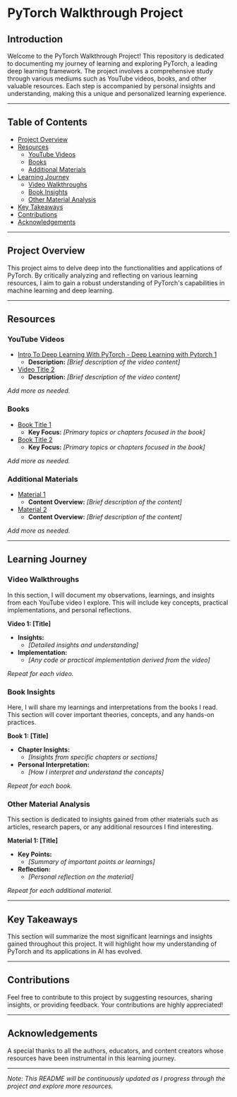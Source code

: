 # PyTorch Walkthrough Project

## Introduction

Welcome to the PyTorch Walkthrough Project! This repository is dedicated to documenting my journey of learning and exploring PyTorch, a leading deep learning framework. The project involves a comprehensive study through various mediums such as YouTube videos, books, and other valuable resources. Each step is accompanied by personal insights and understanding, making this a unique and personalized learning experience.

---

## Table of Contents

- [Project Overview](#project-overview)
- [Resources](#resources)
  - [YouTube Videos](#youtube-videos)
  - [Books](#books)
  - [Additional Materials](#additional-materials)
- [Learning Journey](#learning-journey)
  - [Video Walkthroughs](#video-walkthroughs)
  - [Book Insights](#book-insights)
  - [Other Material Analysis](#other-material-analysis)
- [Key Takeaways](#key-takeaways)
- [Contributions](#contributions)
- [Acknowledgements](#acknowledgements)

---

## Project Overview

This project aims to delve deep into the functionalities and applications of PyTorch. By critically analyzing and reflecting on various learning resources, I aim to gain a robust understanding of PyTorch's capabilities in machine learning and deep learning.

---

## Resources

### YouTube Videos

- [Intro To Deep Learning With PyTorch - Deep Learning with Pytorch 1](https://www.youtube.com/watch?v=kY14KfZQ1TI)
  - **Description:** _[Brief description of the video content]_
- [Video Title 2](<URL_PLACEHOLDER>)
  - **Description:** _[Brief description of the video content]_

*Add more as needed.*

### Books

- [Book Title 1](<URL_PLACEHOLDER>)
  - **Key Focus:** _[Primary topics or chapters focused in the book]_
- [Book Title 2](<URL_PLACEHOLDER>)
  - **Key Focus:** _[Primary topics or chapters focused in the book]_

*Add more as needed.*

### Additional Materials

- [Material 1](<URL_PLACEHOLDER>)
  - **Content Overview:** _[Brief description of the content]_
- [Material 2](<URL_PLACEHOLDER>)
  - **Content Overview:** _[Brief description of the content]_

*Add more as needed.*

---

## Learning Journey

### Video Walkthroughs

In this section, I will document my observations, learnings, and insights from each YouTube video I explore. This will include key concepts, practical implementations, and personal reflections.

**Video 1: [Title]**
- **Insights:** 
  - _[Detailed insights and understanding]_
- **Implementation:** 
  - _[Any code or practical implementation derived from the video]_

*Repeat for each video.*

### Book Insights

Here, I will share my learnings and interpretations from the books I read. This section will cover important theories, concepts, and any hands-on practices.

**Book 1: [Title]**
- **Chapter Insights:** 
  - _[Insights from specific chapters or sections]_
- **Personal Interpretation:** 
  - _[How I interpret and understand the concepts]_

*Repeat for each book.*

### Other Material Analysis

This section is dedicated to insights gained from other materials such as articles, research papers, or any additional resources I find interesting.

**Material 1: [Title]**
- **Key Points:** 
  - _[Summary of important points or learnings]_
- **Reflection:** 
  - _[Personal reflection on the material]_

*Repeat for each additional material.*

---

## Key Takeaways

This section will summarize the most significant learnings and insights gained throughout this project. It will highlight how my understanding of PyTorch and its applications in AI has evolved.

---

## Contributions

Feel free to contribute to this project by suggesting resources, sharing insights, or providing feedback. Your contributions are highly appreciated!

---

## Acknowledgements

A special thanks to all the authors, educators, and content creators whose resources have been instrumental in this learning journey.

---

*Note: This README will be continuously updated as I progress through the project and explore more resources.*